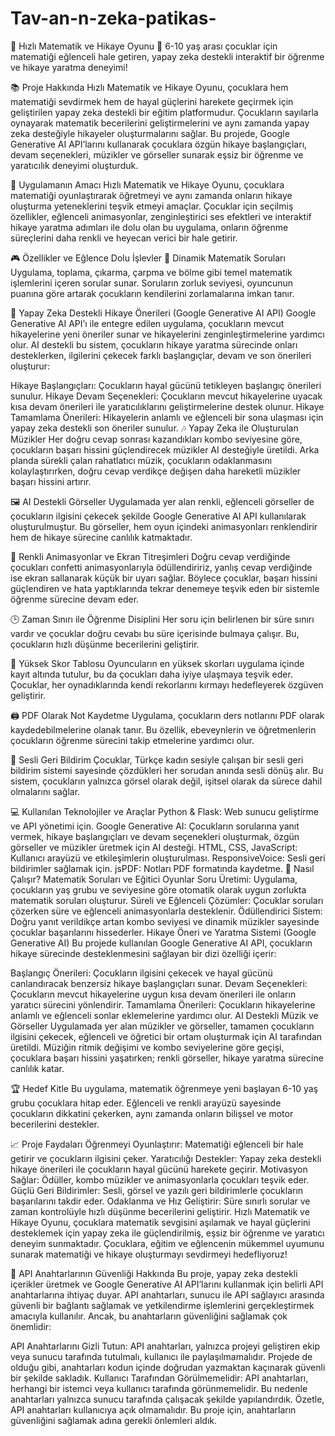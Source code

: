 # Tav-an-n-zeka-patikas-

🎉 Hızlı Matematik ve Hikaye Oyunu 🎉
6-10 yaş arası çocuklar için matematiği eğlenceli hale getiren, yapay zeka destekli interaktif bir öğrenme ve hikaye yaratma deneyimi!

📚 Proje Hakkında
Hızlı Matematik ve Hikaye Oyunu, çocuklara hem matematiği sevdirmek hem de hayal güçlerini harekete geçirmek için geliştirilen yapay zeka destekli bir eğitim platformudur. Çocukların sayılarla oynayarak matematik becerilerini geliştirmelerini ve aynı zamanda yapay zeka desteğiyle hikayeler oluşturmalarını sağlar. Bu projede, Google Generative AI API’larını kullanarak çocuklara özgün hikaye başlangıçları, devam seçenekleri, müzikler ve görseller sunarak eşsiz bir öğrenme ve yaratıcılık deneyimi oluşturduk.

🚀 Uygulamanın Amacı
Hızlı Matematik ve Hikaye Oyunu, çocuklara matematiği oyunlaştırarak öğretmeyi ve aynı zamanda onların hikaye oluşturma yeteneklerini teşvik etmeyi amaçlar. Çocuklar için seçilmiş özellikler, eğlenceli animasyonlar, zenginleştirici ses efektleri ve interaktif hikaye yaratma adımları ile dolu olan bu uygulama, onların öğrenme süreçlerini daha renkli ve heyecan verici bir hale getirir.

🎮 Özellikler ve Eğlence Dolu İşlevler
🔢 Dinamik Matematik Soruları
Uygulama, toplama, çıkarma, çarpma ve bölme gibi temel matematik işlemlerini içeren sorular sunar. Soruların zorluk seviyesi, oyuncunun puanına göre artarak çocukların kendilerini zorlamalarına imkan tanır.

🤖 Yapay Zeka Destekli Hikaye Önerileri (Google Generative AI API)
Google Generative AI API’ı ile entegre edilen uygulama, çocukların mevcut hikayelerine yeni öneriler sunar ve hikayelerini zenginleştirmelerine yardımcı olur. AI destekli bu sistem, çocukların hikaye yaratma sürecinde onları desteklerken, ilgilerini çekecek farklı başlangıçlar, devam ve son önerileri oluşturur:

Hikaye Başlangıçları: Çocukların hayal gücünü tetikleyen başlangıç önerileri sunulur.
Hikaye Devam Seçenekleri: Çocukların mevcut hikayelerine uyacak kısa devam önerileri ile yaratıcılıklarını geliştirmelerine destek olunur.
Hikaye Tamamlama Önerileri: Hikayelerin anlamlı ve eğlenceli bir sona ulaşması için yapay zeka destekli son öneriler sunulur.
🎶 Yapay Zeka ile Oluşturulan Müzikler
Her doğru cevap sonrası kazandıkları kombo seviyesine göre, çocukların başarı hissini güçlendirecek müzikler AI desteğiyle üretildi. Arka planda sürekli çalan rahatlatıcı müzik, çocukların odaklanmasını kolaylaştırırken, doğru cevap verdikçe değişen daha hareketli müzikler başarı hissini artırır.

🖼 AI Destekli Görseller
Uygulamada yer alan renkli, eğlenceli görseller de çocukların ilgisini çekecek şekilde Google Generative AI API kullanılarak oluşturulmuştur. Bu görseller, hem oyun içindeki animasyonları renklendirir hem de hikaye sürecine canlılık katmaktadır.

🌈 Renkli Animasyonlar ve Ekran Titreşimleri
Doğru cevap verdiğinde çocukları confetti animasyonlarıyla ödüllendiririz, yanlış cevap verdiğinde ise ekran sallanarak küçük bir uyarı sağlar. Böylece çocuklar, başarı hissini güçlendiren ve hata yaptıklarında tekrar denemeye teşvik eden bir sistemle öğrenme sürecine devam eder.

🕒 Zaman Sınırı ile Öğrenme Disiplini
Her soru için belirlenen bir süre sınırı vardır ve çocuklar doğru cevabı bu süre içerisinde bulmaya çalışır. Bu, çocukların hızlı düşünme becerilerini geliştirir.

📜 Yüksek Skor Tablosu
Oyuncuların en yüksek skorları uygulama içinde kayıt altında tutulur, bu da çocukları daha iyiye ulaşmaya teşvik eder. Çocuklar, her oynadıklarında kendi rekorlarını kırmayı hedefleyerek özgüven geliştirir.

🖨 PDF Olarak Not Kaydetme
Uygulama, çocukların ders notlarını PDF olarak kaydedebilmelerine olanak tanır. Bu özellik, ebeveynlerin ve öğretmenlerin çocukların öğrenme sürecini takip etmelerine yardımcı olur.

📢 Sesli Geri Bildirim
Çocuklar, Türkçe kadın sesiyle çalışan bir sesli geri bildirim sistemi sayesinde çözdükleri her sorudan anında sesli dönüş alır. Bu sistem, çocukların yalnızca görsel olarak değil, işitsel olarak da sürece dahil olmalarını sağlar.

💻 Kullanılan Teknolojiler ve Araçlar
Python & Flask: Web sunucu geliştirme ve API yönetimi için.
Google Generative AI: Çocukların sorularına yanıt vermek, hikaye başlangıçları ve devam seçenekleri oluşturmak, özgün görseller ve müzikler üretmek için AI desteği.
HTML, CSS, JavaScript: Kullanıcı arayüzü ve etkileşimlerin oluşturulması.
ResponsiveVoice: Sesli geri bildirimler sağlamak için.
jsPDF: Notları PDF formatında kaydetme.
🧩 Nasıl Çalışır?
Matematik Soruları ve Eğitici Oyunlar
Soru Üretimi: Uygulama, çocukların yaş grubu ve seviyesine göre otomatik olarak uygun zorlukta matematik soruları oluşturur.
Süreli ve Eğlenceli Çözümler: Çocuklar soruları çözerken süre ve eğlenceli animasyonlarla desteklenir.
Ödüllendirici Sistem: Doğru yanıt verildikçe artan kombo seviyesi ve dinamik müzikler sayesinde çocuklar başarılarını hissederler.
Hikaye Öneri ve Yaratma Sistemi (Google Generative AI)
Bu projede kullanılan Google Generative AI API, çocukların hikaye sürecinde desteklenmesini sağlayan bir dizi özelliği içerir:

Başlangıç Önerileri: Çocukların ilgisini çekecek ve hayal gücünü canlandıracak benzersiz hikaye başlangıçları sunar.
Devam Seçenekleri: Çocukların mevcut hikayelerine uygun kısa devam önerileri ile onların yaratıcı sürecini yönlendirir.
Tamamlama Önerileri: Çocukların hikayelerine anlamlı ve eğlenceli sonlar eklemelerine yardımcı olur.
AI Destekli Müzik ve Görseller
Uygulamada yer alan müzikler ve görseller, tamamen çocukların ilgisini çekecek, eğlenceli ve öğretici bir ortam oluşturmak için AI tarafından üretildi. Müziğin ritmik değişimi ve kombo seviyelerine göre geçişi, çocuklara başarı hissini yaşatırken; renkli görseller, hikaye yaratma sürecine canlılık katar.

🏆 Hedef Kitle
Bu uygulama, matematik öğrenmeye yeni başlayan 6-10 yaş grubu çocuklara hitap eder. Eğlenceli ve renkli arayüzü sayesinde çocukların dikkatini çekerken, aynı zamanda onların bilişsel ve motor becerilerini destekler.

📈 Proje Faydaları
Öğrenmeyi Oyunlaştırır: Matematiği eğlenceli bir hale getirir ve çocukların ilgisini çeker.
Yaratıcılığı Destekler: Yapay zeka destekli hikaye önerileri ile çocukların hayal gücünü harekete geçirir.
Motivasyon Sağlar: Ödüller, kombo müzikler ve animasyonlarla çocukları teşvik eder.
Güçlü Geri Bildirimler: Sesli, görsel ve yazılı geri bildirimlerle çocukların başarılarını takdir eder.
Odaklanma ve Hız Geliştirir: Süre sınırlı sorular ve zaman kontrolüyle hızlı düşünme becerilerini geliştirir.
Hızlı Matematik ve Hikaye Oyunu, çocuklara matematik sevgisini aşılamak ve hayal güçlerini desteklemek için yapay zeka ile güçlendirilmiş, eşsiz bir öğrenme ve yaratıcı deneyim sunmaktadır. Çocuklara, eğitim ve eğlencenin mükemmel uyumunu sunarak matematiği ve hikaye oluşturmayı sevdirmeyi hedefliyoruz!

🔑 API Anahtarlarının Güvenliği Hakkında
Bu proje, yapay zeka destekli içerikler üretmek ve Google Generative AI API’larını kullanmak için belirli API anahtarlarına ihtiyaç duyar. API anahtarları, sunucu ile API sağlayıcı arasında güvenli bir bağlantı sağlamak ve yetkilendirme işlemlerini gerçekleştirmek amacıyla kullanılır. Ancak, bu anahtarların güvenliğini sağlamak çok önemlidir:

API Anahtarlarını Gizli Tutun: API anahtarları, yalnızca projeyi geliştiren ekip veya sunucu tarafında tutulmalı, kullanıcı ile paylaşılmamalıdır. Projede de olduğu gibi, anahtarları kodun içinde doğrudan yazmaktan kaçınarak güvenli bir şekilde sakladık.
Kullanıcı Tarafından Görülmemelidir: API anahtarları, herhangi bir istemci veya kullanıcı tarafında görünmemelidir. Bu nedenle anahtarları yalnızca sunucu tarafında çalışacak şekilde yapılandırdık. Özetle, API anahtarları kullanıcıya açık olmamalıdır. Bu proje için, anahtarların güvenliğini sağlamak adına gerekli önlemleri aldık.
